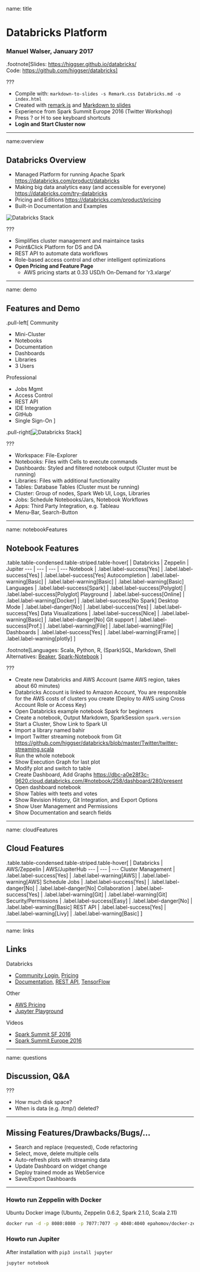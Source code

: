 name: title
# Databricks Platform

### Manuel Walser, January 2017

.footnote[Slides:  https://higgser.github.io/databricks/  
Code: https://github.com/higgser/databricks]

???
* Compile with: `markdown-to-slides -s Remark.css Databricks.md -o index.html`
* Created with [remark.js](https://github.com/gnab/remark) and [Markdown to slides](https://github.com/partageit/markdown-to-slides)
* Experience from Spark Summit Europe 2016 (Twitter Workshop)
* Press ? or H to see keyboard shortcuts
* **Login and Start Cluster now**

---
name:overview
## Databricks Overview
* Managed Platform for running Apache Spark
  https://databricks.com/product/databricks
* Making big data analytics easy (and accessible for everyone)
  https://databricks.com/try-databricks
* Pricing and Editions
  https://databricks.com/product/pricing
* Built-in Documentation and Examples

![Databricks Stack](databricks-stack-diagram.png)

???
* Simplifies cluster management and maintaince tasks
* Point&Click Platform for DS and DA
* REST API to automate data workflows
* Role-based access control and other intelligent optimizations
* **Open Pricing and Feature Page**
  *  AWS pricing starts at 0.33 USD/h On-Demand for 'r3.xlarge'

---
name: demo
## Features and Demo
.pull-left[
Community
* Mini-Cluster
* Notebooks
* Documentation
* Dashboards
* Libraries
* 3 Users

Professional
* Jobs Mgmt
* Access Control
* REST API
* IDE Integration
* GitHub
* Single Sign-On
]

.pull-right[![Databricks Stack](databricks-workspace.png)]

???
* Workspace: File-Explorer
* Notebooks: Files with Cells to execute commands
* Dashboards: Styled and filtered notebook output (Cluster must be running)
* Libraries: Files with additional functionality
* Tables: Database Tables (Cluster must be running)
* Cluster: Group of nodes, Spark Web UI, Logs, Libraries  
* Jobs: Schedule Notebooks/Jars, Notebook Workflows
* Apps: Third Party Integration, e.g. Tableau
* Menu-Bar, Search-Button

---
name: notebookFeatures
## Notebook Features
.table.table-condensed.table-striped.table-hover[
| Databricks | Zeppelin | Jupiter
--- | --- | --- | ---
Notebook | .label.label-success[Yes] | .label.label-success[Yes] | .label.label-success[Yes]
Autocompletion | .label.label-warning[Basic] | .label.label-warning[Basic] | .label.label-warning[Basic]
Languages | .label.label-success[Spark] | .label.label-success[Polyglot] | .label.label-success[Polyglot]
Playground | .label.label-success[Online] | .label.label-warning[Docker] | .label.label-success[No Spark]
Desktop Mode | .label.label-danger[No] | .label.label-success[Yes] | .label.label-success[Yes]
Data Visualizations | .label.label-success[Nice] | .label.label-warning[Basic] | .label.label-danger[No]
Git support | .label.label-success[Prof.] | .label.label-warning[File] | .label.label-warning[File]
Dashboards | .label.label-success[Yes] | .label.label-warning[iFrame] | .label.label-warning[plotly]
]

.footnote[Languages: Scala, Python, R, (Spark)SQL, Markdown, Shell  
Alternatives: [Beaker](http://beakernotebook.com/), [Spark-Notebook](http://spark-notebook.io)
]

???
* Create new Databricks and AWS Account (same AWS region, takes about 60 minutes)
* Databricks Account is linked to Amazon Account, You are responsible for the AWS costs of clusters you create (Deploy to AWS using Cross Account Role or Access Key)
* Open Databricks example notebook Spark for beginners
* Create a notebook, Output Markdown, SparkSession `spark.version`
* Start a Cluster, Show Link to Spark UI
* Import a library named bahir
* Import Twitter streaming notebook from Git https://github.com/higgser/databricks/blob/master/Twitter/twitter-streaming.scala
* Run the whole notebook
* Show Execution Graph for last plot
* Modify plot and switch to table
* Create Dashboard, Add Graphs
  https://dbc-a0e28f3c-9620.cloud.databricks.com/#notebook/258/dashboard/280/present
* Open dashboard notebook
* Show Tables with teets and votes
* Show Revision History, Git Integration, and Export Options
* Show User Management and Permissions
* Show Documentation and search fields

---
name: cloudFeatures
## Cloud Features
.table.table-condensed.table-striped.table-hover[
| Databricks | AWS/Zeppelin | AWS/JupiterHub
--- | --- | ---
Cluster Management | .label.label-success[Yes] | .label.label-warning[AWS] | .label.label-warning[AWS]
Schedule Jobs | .label.label-success[Yes] | .label.label-danger[No] | .label.label-danger[No]
Collaboration | .label.label-success[Yes] | .label.label-warning[Git] | .label.label-warning[Git]
Security/Permissions | .label.label-success[Easy] | .label.label-danger[No] | .label.label-warning[Basic]
REST API | .label.label-success[Yes] | .label.label-warning[Livy] | .label.label-warning[Basic]
]

---
name: links
## Links
Databricks
- [Community Login](https://community.cloud.databricks.com), [Pricing](https://databricks.com/product/pricing)
- [Documentation](https://docs.databricks.com/), [REST API](https://docs.cloud.databricks.com/docs/latest/databricks_guide/01%20Databricks%20Overview/10%20REST%20API.html), [TensorFlow](https://docs.databricks.com/applications/deep-learning/tensorflow.html)

Other
- [AWS Pricing](https://aws.amazon.com/de/ec2/pricing/on-demand)
- [Jupyter Playground](https://try.jupyter.org/)

Videos
- [Spark Summit SF 2016](https://spark-summit.org/2016/schedule/)
- [Spark Summit Europe 2016](https://spark-summit.org/eu-2016/schedule)

---
name: questions
## Discussion, Q&A

???
- How much disk space?
- When is data (e.g. /tmp/) deleted?

---
## Missing Features/Drawbacks/Bugs/...
- Search and replace (requested), Code refactoring
- Select, move, delete multiple cells
- Auto-refresh plots with streaming data
- Update Dashboard on widget change
- Deploy trained mode as WebService
- Save/Export Dashboards

---
### Howto run Zeppelin with Docker
Ubuntu Docker image (Ubuntu, Zeppelin 0.6.2, Spark 2.1.0, Scala 2.11)
```bash
docker run -d -p 8080:8080 -p 7077:7077 -p 4040:4040 epahomov/docker-zeppelin
```

### Howto run Jupiter
After installation with `pip3 install jupyter`
```bash
jupyter notebook
```
